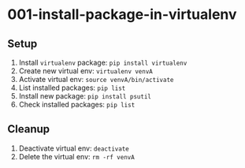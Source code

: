 # 001-install-package-in-virtualenv

## Setup
1. Install `virtualenv` package: `pip install virtualenv`
2. Create new virtual env: `virtualenv venvA`
3. Activate virtual env: `source venvA/bin/activate`
4. List installed packages: `pip list`
5. Install new package: `pip install psutil`
6. Check installed packages: `pip list`

## Cleanup
1. Deactivate virtual env: `deactivate`
2. Delete the virtual env: `rm -rf venvA`
